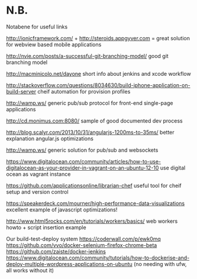 N.B.
====

Notabene for useful links

http://ionicframework.com/ + http://steroids.appgyver.com = great solution for webview based mobile applications

http://nvie.com/posts/a-successful-git-branching-model/ good git branching model

http://macminicolo.net/dayone short info about jenkins and xcode workflow

http://stackoverflow.com/questions/8034630/build-iphone-application-on-build-server cheif automation for provision profiles

http://wamp.ws/ generic pub/sub protocol for front-end single-page applications

http://cd.monimus.com:8080/ sample of good documented dev process

http://blog.scalyr.com/2013/10/31/angularjs-1200ms-to-35ms/ better explanation angular.js optimizations

http://wamp.ws/ generic solution for pub/sub and websockets

https://www.digitalocean.com/community/articles/how-to-use-digitalocean-as-your-provider-in-vagrant-on-an-ubuntu-12-10 use digital ocean as vagrant instance

https://github.com/applicationsonline/librarian-chef useful tool for cheif setup and version control

https://speakerdeck.com/mourner/high-performance-data-visualizations excellent example of javascript optimizations!

http://www.html5rocks.com/en/tutorials/workers/basics/ web workers howto + script insertion example

Our build-test-deploy system
https://coderwall.com/p/ewk0mq
https://github.com/vvo/docker-selenium-firefox-chrome-beta
https://github.com/zaiste/docker-jenkins
https://www.digitalocean.com/community/tutorials/how-to-dockerise-and-deploy-multiple-wordpress-applications-on-ubuntu (no needing with ufw, all works without it)
